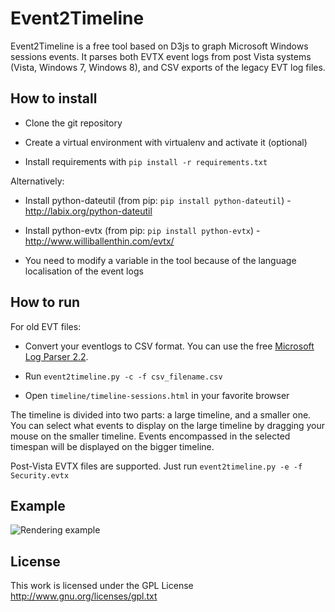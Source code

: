 Event2Timeline
==============

Event2Timeline is a free tool based on D3js to graph Microsoft Windows sessions events. It parses both EVTX event logs from post Vista systems (Vista, Windows 7, Windows 8), and CSV exports of the legacy EVT log files.

How to install
--------------

- Clone the git repository

- Create a virtual environment with virtualenv and activate it (optional) 

- Install requirements with `pip install -r requirements.txt`

Alternatively:

- Install python-dateutil (from pip: `pip install python-dateutil`) - http://labix.org/python-dateutil

- Install python-evtx (from pip: `pip install python-evtx`) - http://www.williballenthin.com/evtx/

- You need to modify a variable in the tool because of the language localisation of the event logs

How to run 
----------

For old EVT files:

- Convert your eventlogs to CSV format. You can use the free [Microsoft Log Parser 2.2](http://www.microsoft.com/en-us/download/details.aspx?id=24659).

- Run `event2timeline.py -c -f csv_filename.csv`

- Open `timeline/timeline-sessions.html` in your favorite browser

The timeline is divided into two parts: a large timeline, and a smaller one. You can select what events to display on the large timeline by dragging your mouse on the smaller timeline. Events encompassed in the selected timespan will be displayed on the bigger timeline.

Post-Vista EVTX files are supported. Just run `event2timeline.py -e -f Security.evtx`

Example
-------

![Rendering example](/event2timeline.png "Result after parsing the SANS FOR 508 Security event logs")

License
-------
This work is licensed under the GPL License
http://www.gnu.org/licenses/gpl.txt
